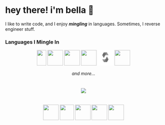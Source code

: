 # hey there! i'm bella 👋

I like to write code, and I enjoy ***mingling*** in languages. Sometimes, I reverse engineer stuff.



### Languages I Mingle In

<div align="center">
<img src="https://logos-download.com/wp-content/uploads/2016/10/Java_logo.png" width="30" height="50"/>
<img src="https://sdtimes.com/wp-content/uploads/2018/03/cpppp.png" width="50" height="50"/>
<img src="https://raw.githubusercontent.com/odb/official-bash-logo/master/assets/Logos/Icons/PNG/512x512.png" width="50" height="50"/>
<img src="https://www.wamatechnology.com/wp-content/uploads/2019/07/1138px-Swift_logo.svg_.png" width="50" height="50"/>
<img src="./sol.png" width="50" height="50" />
<img src="https://upload.wikimedia.org/wikipedia/commons/thumb/9/95/Vue.js_Logo_2.svg/1200px-Vue.js_Logo_2.svg.png" width="50" height="50"/>
  
<p><em>and more...</em></p>
</div>


#


<div align="center">
  <img src="https://github-readme-stats.vercel.app/api/top-langs/?username=bfu4&langs_count=8&theme=calm&layout=compact&custom_title=langs"/>
</div>

<br>
<br>

<div align="center">
<!--- soundcloud -->
<a href="https://soundcloud.com/bellafusari" style="text-decoration: none;"><img src="https://sleeeepyti.me/images/sc.png" width="50" height="50" /></a>
<!--- htb -->
<a href="https://www.hackthebox.eu/home/users/profile/474489" target="_blank" style="text-decoration: none;"><img src="https://www.hackthebox.eu/images/Cube-Icon-RGB-1024.png" width="45" height="50" /></a>
<!--- ether docs-->
<a href="https://sleeeepyti.me/docs/eth" target="_blank" style="text-decoration: none;"><img src="https://ethereum.org/icons/icon-96x96.png?v=8b512faa8d4a0b019c123a771b6622aa" width="50" height="50" /></a>
<!--- website -->
<a href="https://sleeepy.ninja" target="_blank" style="text-decoration: none;"><img src="http://clipart-library.com/img/1930843.png" width="50" height="50"/></a>
<!--- twitter -->
<a href="https://twitter.com/bellafusari1" target="_blank" style="text-decoration: none;"><img src="https://sleeeepyti.me/images/twitter-grn.png" width="50" height="50" /></a>
</div>
